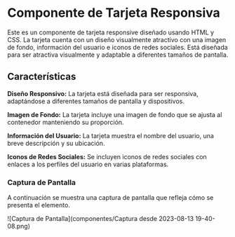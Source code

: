 # Componente de Tarjeta Responsiva

Este es un componente de tarjeta responsive diseñado usando HTML y CSS. La tarjeta cuenta con un diseño visualmente atractivo con una imagen de fondo, información del usuario e iconos de redes sociales. Está diseñada para ser atractiva visualmente y adaptable a diferentes tamaños de pantalla.

## Características

**Diseño Responsivo:** La tarjeta está diseñada para ser responsiva, adaptándose a diferentes tamaños de pantalla y dispositivos.

**Imagen de Fondo:** La tarjeta incluye una imagen de fondo que se ajusta al contenedor manteniendo su proporción.

**Información del Usuario:** La tarjeta muestra el nombre del usuario, una breve descripción y su ubicación.

**Iconos de Redes Sociales:** Se incluyen iconos de redes sociales con enlaces a los perfiles del usuario en varias plataformas.

### Captura de Pantalla
A continuación se muestra una captura de pantalla que refleja cómo se presenta el elemento.

![Captura de Pantalla](componentes/Captura desde 2023-08-13 19-40-08.png)
